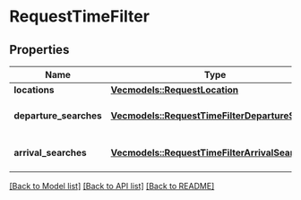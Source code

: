 # RequestTimeFilter

## Properties
Name | Type | Description | Notes
------------ | ------------- | ------------- | -------------
**locations** | [**Vec<models::RequestLocation>**](RequestLocation.md) |  | 
**departure_searches** | [**Vec<models::RequestTimeFilterDepartureSearch>**](RequestTimeFilterDepartureSearch.md) |  | [optional] [default to None]
**arrival_searches** | [**Vec<models::RequestTimeFilterArrivalSearch>**](RequestTimeFilterArrivalSearch.md) |  | [optional] [default to None]

[[Back to Model list]](../README.md#documentation-for-models) [[Back to API list]](../README.md#documentation-for-api-endpoints) [[Back to README]](../README.md)


